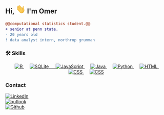 ## Hi, <img src="https://raw.githubusercontent.com/ABSphreak/ABSphreak/master/gifs/Hi.gif" width="30px"> I'm Omer
```diff
@@computational statistics student.@@
+ senior at penn state.
- 20 years old
! data analyst intern, northrop grumman
```

### 🛠️ Skills
<p align="center">
   &emsp;
  <a href="github.com/omercanca" target="_blank"> 
       <img alt="R" src="https://img.shields.io/badge/-R-276DC3?style=flat-square&logo=r&logoColor=white">
   </a>    
  &emsp;
  <a href="github.com/omercanca" target="_blank"> 
        <img alt="SQLite" src="https://img.shields.io/badge/-SQL-003B57?style=flat-square&logo=sqlite&logoColor=white" />
  &emsp;
  <a href="github.com/omercanca" target="_blank"> 
     <img alt="JavaScript" src="https://img.shields.io/badge/JavaScript%20-%23F7DF1E.svg?style=plastic&logo=javascript&logoColor=black">
   </a>
  &emsp;
  <a href="github.com/omercanca" target="_blank"> 
    <img alt="Java" src="https://img.shields.io/badge/Java-%23007396.svg?style=plastic&logo=java&logoColor=white">
  </a>
  &emsp;
   <a href="github.com/omercanca" target="_blank">
    <img alt="Python" src="https://img.shields.io/badge/Python%20-%2314354C.svg?style=plastic&logo=python&logoColor=white">
  </a>
  &emsp; 
  <a href="github.com/omercanca" target="_blank"> 
   <img alt="HTML" src="https://img.shields.io/badge/HTML5%20-%23E34F26.svg?style=plastic&logo=html5&logoColor=white">
  </a>   
  &emsp;
  <a href="github.com/omercanca/" target="_blank">
    <img alt="CSS" src="https://img.shields.io/badge/CSS%20-%231572B6.svg?style=plastic&logo=css3&logoColor=white">
  </a> 
    &emsp;
  <a href="github.com/omercanca/" target="_blank">
    <img alt="CSS" src="https://img.shields.io/badge/Tableau-E97627?style=for-the-badge&logo=Tableau&logoColor=white" width="205px">
  </a> 
</p>


### Contact
<a href="https://www.linkedin.com/in/omercanca" target="_blank">
  <img src="https://img.shields.io/badge/LinkedIn-0077B5?style=for-the-badge&logo=linkedin&logoColor=white" alt="LinkedIn">
</a><br>
<a href=mailto:oac5066@psu.edu target="_blank">
  <img src="https://img.shields.io/badge/Microsoft_Outlook-0078D4?style=for-the-badge&logo=microsoft-outlook&logoColor=white" alt="outlook">
</a><br>
<a href="https://github.com/omercanca">
  <img src="https://img.shields.io/badge/GitHub-100000?style=for-the-badge&logo=github&logoColor=white" alt="Github">
</a><br>
